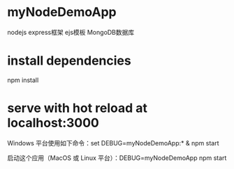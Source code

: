 # myNodeDemoApp
nodejs express框架 ejs模板 MongoDB数据库 

# install dependencies
npm install

# serve with hot reload at localhost:3000
Windows 平台使用如下命令：set DEBUG=myNodeDemoApp:* & npm start

启动这个应用（MacOS 或 Linux 平台）：DEBUG=myNodeDemoApp npm start



